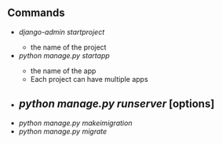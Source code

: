 ## Commands
- _django-admin startproject_ <name>
  - <name> the name of the project
- _python manage.py startapp_ <name>
  - <name> the name of the app
  - Each project can have multiple apps
- _python manage.py runserver_ [options]
  - 
- _python manage.py makeimigration_
- _python manage.py migrate_




